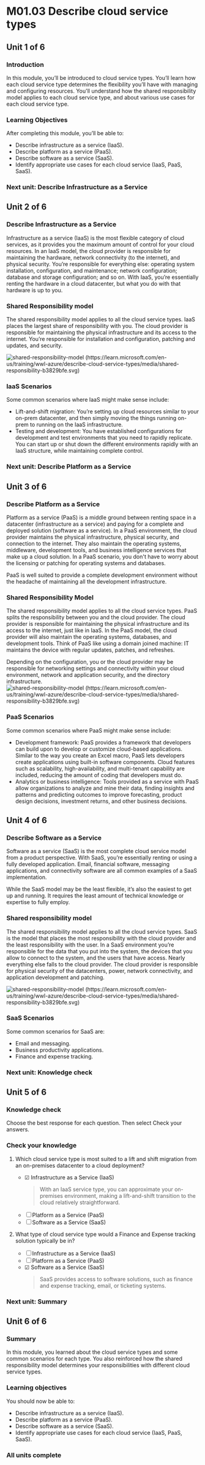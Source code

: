 # M01.03 Describe cloud service types

## Unit 1 of 6

### Introduction

In this module, you’ll be introduced to cloud service types. You’ll learn how each cloud service type determines the flexibility you’ll have with managing and configuring resources. You'll understand how the shared responsibility model applies to each cloud service type, and about various use cases for each cloud service type.

### Learning Objectives

After completing this module, you’ll be able to:

- Describe infrastructure as a service (IaaS).
- Describe platform as a service (PaaS).
- Describe software as a service (SaaS).
- Identify appropriate use cases for each cloud service (IaaS, PaaS, SaaS).

### Next unit: Describe Infrastructure as a Service

## Unit 2 of 6

### Describe Infrastructure as a Service

Infrastructure as a service (IaaS) is the most flexible category of cloud services, as it provides you the maximum amount of control for your cloud resources. In an IaaS model, the cloud provider is responsible for maintaining the hardware, network connectivity (to the internet), and physical security. You’re responsible for everything else: operating system installation, configuration, and maintenance; network configuration; database and storage configuration; and so on. With IaaS, you’re essentially renting the hardware in a cloud datacenter, but what you do with that hardware is up to you.

### Shared Responsibility model

The shared responsibility model applies to all the cloud service types. IaaS places the largest share of responsibility with you. The cloud provider is responsible for maintaining the physical infrastructure and its access to the internet. You’re responsible for installation and configuration, patching and updates, and security.

![shared-responsibility-model (https://learn.microsoft.com/en-us/training/wwl-azure/describe-cloud-service-types/media/shared-responsibility-b3829bfe.svg)](../../../content/shared-responsibility-b3829bfe.svg)

### IaaS Scenarios

Some common scenarios where IaaS might make sense include:

- Lift-and-shift migration: You’re setting up cloud resources similar to your on-prem datacenter, and then simply moving the things running on-prem to running on the IaaS infrastructure.
- Testing and development: You have established configurations for development and test environments that you need to rapidly replicate. You can start up or shut down the different environments rapidly with an IaaS structure, while maintaining complete control.

### Next unit: Describe Platform as a Service

## Unit 3 of 6

### Describe Platform as a Service

Platform as a service (PaaS) is a middle ground between renting space in a datacenter (infrastructure as a service) and paying for a complete and deployed solution (software as a service). In a PaaS environment, the cloud provider maintains the physical infrastructure, physical security, and connection to the internet. They also maintain the operating systems, middleware, development tools, and business intelligence services that make up a cloud solution. In a PaaS scenario, you don't have to worry about the licensing or patching for operating systems and databases.

PaaS is well suited to provide a complete development environment without the headache of maintaining all the development infrastructure.

### Shared Responsibility Model

The shared responsibility model applies to all the cloud service types. PaaS splits the responsibility between you and the cloud provider. The cloud provider is responsible for maintaining the physical infrastructure and its access to the internet, just like in IaaS. In the PaaS model, the cloud provider will also maintain the operating systems, databases, and development tools. Think of PaaS like using a domain joined machine: IT maintains the device with regular updates, patches, and refreshes.

Depending on the configuration, you or the cloud provider may be responsible for networking settings and connectivity within your cloud environment, network and application security, and the directory infrastructure.
![shared-responsibility-model (https://learn.microsoft.com/en-us/training/wwl-azure/describe-cloud-service-types/media/shared-responsibility-b3829bfe.svg)](../../../content/shared-responsibility-b3829bfe.svg)

### PaaS Scenarios

Some common scenarios where PaaS might make sense include:

- Development framework: PaaS provides a framework that developers can build upon to develop or customize cloud-based applications. Similar to the way you create an Excel macro, PaaS lets developers create applications using built-in software components. Cloud features such as scalability, high-availability, and multi-tenant capability are included, reducing the amount of coding that developers must do.
- Analytics or business intelligence: Tools provided as a service with PaaS allow organizations to analyze and mine their data, finding insights and patterns and predicting outcomes to improve forecasting, product design decisions, investment returns, and other business decisions.

## Unit 4 of 6

### Describe Software as a Service

Software as a service (SaaS) is the most complete cloud service model from a product perspective. With SaaS, you’re essentially renting or using a fully developed application. Email, financial software, messaging applications, and connectivity software are all common examples of a SaaS implementation.

While the SaaS model may be the least flexible, it’s also the easiest to get up and running. It requires the least amount of technical knowledge or expertise to fully employ.

### Shared responsibility model

The shared responsibility model applies to all the cloud service types. SaaS is the model that places the most responsibility with the cloud provider and the least responsibility with the user. In a SaaS environment you’re responsible for the data that you put into the system, the devices that you allow to connect to the system, and the users that have access. Nearly everything else falls to the cloud provider. The cloud provider is responsible for physical security of the datacenters, power, network connectivity, and application development and patching.

![shared-responsibility-model (https://learn.microsoft.com/en-us/training/wwl-azure/describe-cloud-service-types/media/shared-responsibility-b3829bfe.svg)](../../../content/shared-responsibility-b3829bfe.svg)

### SaaS Scenarios

Some common scenarios for SaaS are:

- Email and messaging.
- Business productivity applications.
- Finance and expense tracking.

### Next unit: Knowledge check

## Unit 5 of 6

### Knowledge check

Choose the best response for each question. Then select Check your answers.

### Check your knowledge

1. Which cloud service type is most suited to a lift and shift migration from an on-premises datacenter to a cloud deployment?
     - ☑ Infrastructure as a Service (IaaS)
          > With an IaaS service type, you can approximate your on-premises environment, making a lift-and-shift transition to the cloud relatively straightforward.
     - ☐ Platform as a Service (PaaS)
     - ☐ Software as a Service (SaaS)

2. What type of cloud service type would a Finance and Expense tracking solution typically be in?
     - ☐ Infrastructure as a Service (IaaS)
     - ☐ Platform as a Service (PaaS)
     - ☑ Software as a Service (SaaS)
          > SaaS provides access to software solutions, such as finance and expense tracking, email, or ticketing systems.

### Next unit: Summary

## Unit 6 of 6

### Summary

In this module, you learned about the cloud service types and some common scenarios for each type. You also reinforced how the shared responsibility model determines your responsibilities with different cloud service types.

### Learning objectives

You should now be able to:

- Describe infrastructure as a service (IaaS).
- Describe platform as a service (PaaS).
- Describe software as a service (SaaS).
- Identify appropriate use cases for each cloud service (IaaS, PaaS, SaaS).

### All units complete
